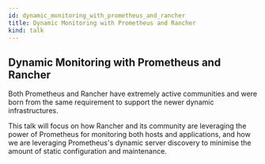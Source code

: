 ```yaml
---
id: dynamic_monitoring_with_prometheus_and_rancher
title: Dynamic Monitoring with Prometheus and Rancher
kind: talk
---
```


## Dynamic Monitoring with Prometheus and Rancher

Both Prometheus and Rancher have extremely active communities and were born
from the same requirement to support the newer dynamic infrastructures.
 
This talk will focus on how Rancher and its community are leveraging the power
of Prometheus for monitoring both hosts and applications, and how we are
leveraging Prometheus's dynamic server discovery to minimise the amount of
static configuration and maintenance.
